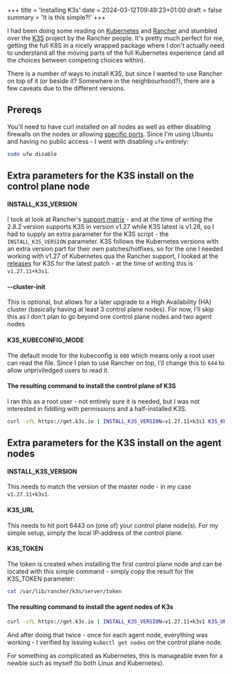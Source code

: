 +++
title = 'Installing K3s'
date = 2024-03-12T09:49:23+01:00
draft = false
summary = 'It is this simple?!'
+++

I had been doing some reading on [Kubernetes](https://kubernetes.io/) and [Rancher](https://www.rancher.com/) and stumbled over the [K3S](https://k3s.io) project by the Rancher people. It's pretty much perfect for me, getting the full K8S in a nicely wrapped package where I don't actually need to understand all the moving parts of the full Kubernetes experience (and all the choices between competing choices within).

There is a number of ways to install K3S, but since I wanted to use Rancher on top of it (or beside it? Somewhere in the neighbourhood?), there are a few caveats due to the different versions.

## Prereqs

You'll need to have curl installed on all nodes as well as either disabling firewalls on the nodes or allowing [specific ports](https://docs.k3s.io/installation/requirements#networking). Since I'm using Ubuntu and having no public access - I went with disabling `ufw` entirely:

```Bash
sudo ufw disable
```

## Extra parameters for the K3S install on the control plane node

#### INSTALL_K3S_VERSION

I took at look at Rancher's [support matrix](https://www.suse.com/suse-rancher/support-matrix/all-supported-versions/rancher-v2-8-2/) - and at the time of writing the 2.8.2 version supports K3S in version v1.27 while K3S latest is v1.28, so I had to supply an extra parameter for the K3S script - the `INSTALL_K3S_VERSION` parameter. K3S follows the Kubernetes versions with an extra version part for their own patches/hotfixes, so for the one I needed working with v1.27 of Kubernetes qua the Rancher support, I looked at the [releases](https://github.com/k3s-io/k3s/releases) for K3S for the latest patch - at the time of writing this is `v1.27.11+k3s1`. 

#### --cluster-init

This is optional, but allows for a later upgrade to a High Availability (HA) cluster (basically having at least 3 control plane nodes). For now, I'll skip this as I don't plan to go beyond one control plane nodes and two agent nodes

#### K3S_KUBECONFIG_MODE

The default mode for the kubeconfig is `600` which means only a root user can read the file. Since I plan to use Rancher on top, I'll change this to `644` to allow unpriviledged users to read it.

#### The resulting command to install the control plane of K3S

I ran this as a root user - not entirely sure it is needed, but I was not interested in fiddling with permissions and a half-installed K3S.

```Bash
curl -sfL https://get.k3s.io | INSTALL_K3S_VERSION=v1.27.11+k3s1 K3S_KUBECONFIG_MODE="644" sh -s - server
```

## Extra parameters for the K3S install on the agent nodes

#### INSTALL_K3S_VERSION

This needs to match the version of the master node - in my case `v1.27.11+k3s1`. 

#### K3S_URL

This needs to hit port 6443 on (one of) your control plane node(s). For my simple setup, simply the local IP-address of the control plane.

#### K3S_TOKEN

The token is created when installing the first control plane node and can be located with this simple command - simply copy the result for the K3S_TOKEN parameter:

```Bash
cat /var/lib/rancher/k3s/server/token
```

#### The resulting command to install the agent nodes of K3s

```Bash
curl -sfL https://get.k3s.io | INSTALL_K3S_VERSION=v1.27.11+k3s1 K3S_URL=192.168.0.71:6443 K3S_TOKEN=the-token-from-control-plane sh -
```

And after doing that twice - once for each agent node, everything was working - I verified by issuing `kubectl get nodes` on the control plane node.

For something as complicated as Kubernetes, this is manageable even for a newbie such as myself (to both Linux and Kubernetes).